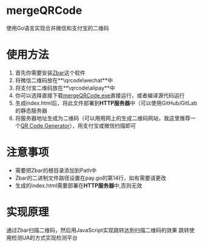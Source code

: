 # mergeQRCode
使用Go语言实现合并微信和支付宝的二维码
# 使用方法
1. 首先你需要安装[Zbar](http://zbar.sourceforge.net/download.html)这个软件
2. 将微信二维码放在**\qrcode\wechat**中
3. 将支付宝二维码放在**\qrcode\alipay**中
4. 你可以选择直接下载[mergeQRCode.exe]()直接运行，或者编译源代码运行
5. 生成index.html后，将此文件部署到**HTTP服务器**中（可以使用GitHub/GitLab的静态服务器
6. 将服务器地址生成为二维码（可以用用网上的生成二维码网站，我这里推荐一个[QR Code Generator](https://www.qr-code-generator.com/)），用支付宝或微信扫描即可
# 注意事项
- 需要把Zbar的根目录添加到Path中
- Zbar的二进制文件路径设置在pay.go的第14行，如有需要请更改
- 生成的index.html需要部署在**HTTP服务器**中,否则无效
# 实现原理
通过Zbar扫描二维码，然后用JavaScript实现跳转达到扫描二维码的效果
跳转使用检测UA的方式实现检测平台
